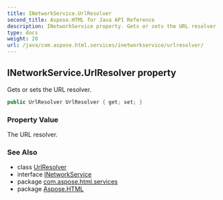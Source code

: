 ```yaml
---
title: INetworkService.UrlResolver
second_title: Aspose.HTML for Java API Reference
description: INetworkService property. Gets or sets the URL resolver
type: docs
weight: 20
url: /java/com.aspose.html.services/inetworkservice/urlresolver/
---
```

## INetworkService.UrlResolver property

Gets or sets the URL resolver.

```java
public UrlResolver UrlResolver { get; set; }
```

### Property Value

The URL resolver.

### See Also

* class [UrlResolver](../../../com.aspose.html.net/urlresolver/)
* interface [INetworkService](../)
* package [com.aspose.html.services](../../../com.aspose.html.services/)
* package [Aspose.HTML](../../../)
